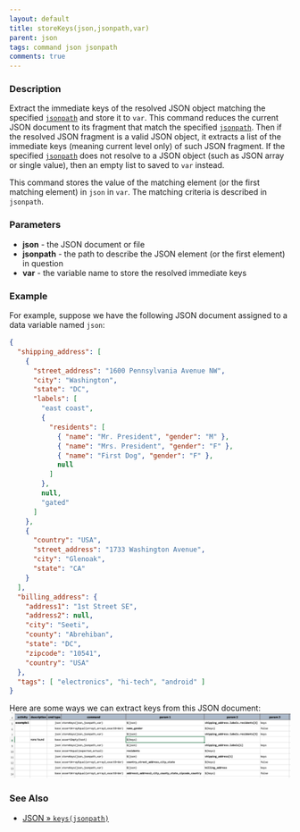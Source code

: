 ```yaml
---
layout: default
title: storeKeys(json,jsonpath,var)
parent: json
tags: command json jsonpath
comments: true
---
```



### Description
Extract the immediate keys of the resolved JSON object matching the specified [`jsonpath`](../jsonpath) and store it 
to `var`. This command reduces the current JSON document to its fragment that match the specified 
[`jsonpath`](../jsonpath). Then if the resolved JSON fragment is a valid JSON object, it extracts a list of the 
immediate keys (meaning current level only) of such JSON fragment. If the specified [`jsonpath`](../jsonpath) does not 
resolve to a JSON object (such as JSON array or single value), then an empty list to saved to `var` instead. 



This command stores the value of the matching element (or the first matching element) in `json` in `var`.  The matching
criteria is described in `jsonpath`.


### Parameters
- **json** - the JSON document or file
- **jsonpath** - the path to describe the JSON element (or the first element) in question
- **var** - the variable name to store the resolved immediate keys


### Example
For example, suppose we have the following JSON document assigned to a data variable named `json`:

```json
{
  "shipping_address": [
    {
      "street_address": "1600 Pennsylvania Avenue NW",
      "city": "Washington",
      "state": "DC",
      "labels": [
        "east coast",
        {
          "residents": [
            { "name": "Mr. President", "gender": "M" },
            { "name": "Mrs. President", "gender": "F" },
            { "name": "First Dog", "gender": "F" },
            null
          ]
        },
        null,
        "gated"
      ]
    },
    {
      "country": "USA",
      "street_address": "1733 Washington Avenue",
      "city": "Glenoak",
      "state": "CA"
    }
  ],
  "billing_address": {
    "address1": "1st Street SE",
    "address2": null,
    "city": "Seeti",
    "county": "Abrehiban",
    "state": "DC",
    "zipcode": "10541",
    "country": "USA"
  },
  "tags": [ "electronics", "hi-tech", "android" ]
}
```

Here are some ways we can extract keys from this JSON document:
![](image/storeKeys_01.png)


### See Also
- [JSON &raquo; `keys(jsonpath)`](../../expressions/JSONexpression#keysjsonpath)

